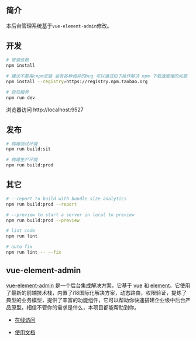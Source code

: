 
## 简介

本后台管理系统基于`vue-element-admin`修改。


## 开发
```bash
# 安装依赖
npm install
   
# 建议不要用cnpm安装 会有各种诡异的bug 可以通过如下操作解决 npm 下载速度慢的问题
npm install --registry=https://registry.npm.taobao.org

# 启动服务
npm run dev
```
浏览器访问 http://localhost:9527

## 发布
```bash
# 构建测试环境
npm run build:sit

# 构建生产环境
npm run build:prod
```

## 其它
```bash
# --report to build with bundle size analytics
npm run build:prod --report

# --preview to start a server in local to preview
npm run build:prod --preview

# lint code
npm run lint

# auto fix
npm run lint -- --fix
```

## vue-element-admin
[vue-element-admin](http://panjiachen.github.io/vue-element-admin) 是一个后台集成解决方案，它基于 [vue](https://github.com/vuejs/vue) 和 [element](https://github.com/ElemeFE/element)。它使用了最新的前端技术栈，内置了i18国际化解决方案，动态路由，权限验证，提炼了典型的业务模型，提供了丰富的功能组件，它可以帮助你快速搭建企业级中后台产品原型。相信不管你的需求是什么，本项目都能帮助到你。

- [在线访问](http://panjiachen.github.io/vue-element-admin)

- [使用文档](https://panjiachen.github.io/vue-element-admin-site/zh/)

